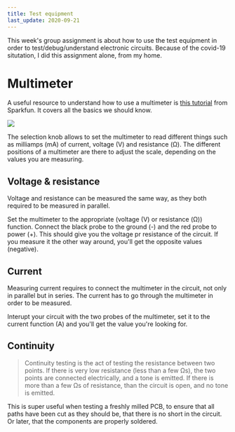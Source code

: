 ```yaml
---
title: Test equipment
last_update: 2020-09-21
---
```


This week's group assignment is about how to use the test equipment in order to test/debug/understand electronic circuits. Because of the covid-19 situtation, I did this assignment alone, from my home.

# Multimeter

A useful resource to understand how to use a multimeter is [this tutorial](https://learn.sparkfun.com/tutorials/how-to-use-a-multimeter/all) from Sparkfun. It covers all the basics we should know.


![](multimeter.jpg)

The selection knob allows to set the multimeter to read different things such as milliamps (mA) of current, voltage (V) and resistance (Ω). The different positions of a multimeter are there to adjust the scale, depending on the values you are measuring.

## Voltage & resistance

Voltage and resistance can be measured the same way, as they both required to be measured in parallel.

Set the multimeter to the appropriate (voltage (V) or resistance (Ω)) function. Connect the black probe to the ground (-) and the red probe to power (+). This should give you the voltage pr resistance of the circuit. If you measure it the other way around, you'll get the opposite values (negative).

## Current

Measuring current requires to connect the multimeter in the circuit, not only in parallel but in series. The current has to go through the multimeter in order to be measured.

Interupt your circuit with the two probes of the multimeter, set it to the current function (A) and you'll get the value you're looking for.

## Continuity

> Continuity testing is the act of testing the resistance between two points. If there is very low resistance (less than a few Ωs), the two points are connected electrically, and a tone is emitted. If there is more than a few Ωs of resistance, than the circuit is open, and no tone is emitted.

This is super useful when testing a freshly milled PCB, to ensure that all paths have been cut as they should be, that there is no short in the circuit. Or later, that the components are properly soldered.
